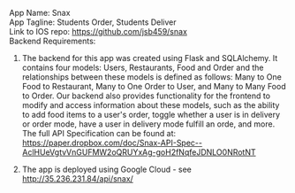 App Name: Snax  
App Tagline: Students Order, Students Deliver  
Link to IOS repo: https://github.com/jsb459/snax  
Backend Requirements: 
1. The backend for this app was created using Flask and SQLAlchemy. It contains four models: Users, Restaurants, Food and Order and the relationships between these models is defined as follows: Many to One Food to Restaurant, Many to One Order to User, and Many to Many Food to Order. Our backend also provides functionality for the frontend to modify and access information about these models, such as the ability to add food items to a user's order, toggle whether a user is in delivery or order mode, have a user in delivery mode fulfill an orde, and more. The full API Specification can be found at:  
    https://paper.dropbox.com/doc/Snax-API-Spec--AclHUeVgtvVnGUFMW2oQRUYxAg-goH2fNqfeJDNLO0NRotNT    
    
 2. The app is deployed using Google Cloud - see http://35.236.231.84/api/snax/
    
   
    
